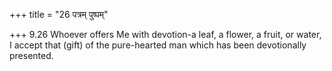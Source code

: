 +++
title = "26 पत्रम् पुष्पम्"

+++
9.26 Whoever offers Me with devotion-a leaf, a flower, a fruit, or
water, I accept that (gift) of the pure-hearted man which has been
devotionally presented.
